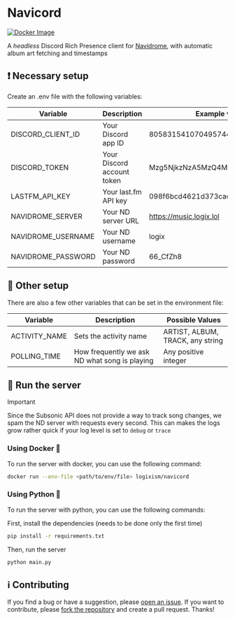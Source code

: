 # Navicord

[![Docker Image](https://badgen.net/badge/docker/navicord?icon=docker&color=blue)](https://hub.docker.com/r/logixism/navicord/tags)

A _headless_ Discord Rich Presence client for [Navidrome](https://www.navidrome.org/), with automatic album art fetching and timestamps

## ❗ Necessary setup

Create an .env file with the following variables:

| Variable           | Description                | Example value                    |
| ------------------ | -------------------------- | -------------------------------- |
| DISCORD_CLIENT_ID  | Your Discord app ID        | 805831541070495744               |
| DISCORD_TOKEN      | Your Discord account token | Mzg5NjkzNzA5MzQ4MTQ2NzY4.DM9aRQ  |
| LASTFM_API_KEY     | Your last.fm API key       | 098f6bcd4621d373cade4e832627b4f6 |
| NAVIDROME_SERVER   | Your ND server URL         | https://music.logix.lol          |
| NAVIDROME_USERNAME | Your ND username           | logix                            |
| NAVIDROME_PASSWORD | Your ND password           | 66_CfZh8                         |

## 👀 Other setup

There are also a few other variables that can be set in the environment file:

| Variable      | Description                                   | Possible Values                  |
| ------------- | --------------------------------------------- | -------------------------------- |
| ACTIVITY_NAME | Sets the activity name                        | ARTIST, ALBUM, TRACK, any string |
| POLLING_TIME  | How frequently we ask ND what song is playing | Any positive integer             |

## 🚀 Run the server

> [!IMPORTANT]  
> Since the Subsonic API does not provide a way to track song changes, we spam the ND server with requests every second. This can makes the logs grow rather quick if your log level is set to `debug` or `trace`

### Using Docker 🐋

To run the server with docker, you can use the following command:

```bash
docker run --env-file <path/to/env/file> logixism/navicord
```

### Using Python 🐍

To run the server with python, you can use the following commands:

First, install the dependencies (needs to be done only the first time)

```bash
pip install -r requirements.txt
```

Then, run the server

```bash
python main.py
```

## ℹ️ Contributing

If you find a bug or have a suggestion, please [open an issue](https://github.com/logixism/navicord).
If you want to contribute, please [fork the repository](https://github.com/logixism/navicord/fork) and create a pull request. Thanks!
